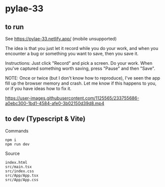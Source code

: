# pylae-33


## to run

See https://pylae-33.netlify.app/ (mobile unsupported)

The idea is that you just let it record while you do your work, and when you encounter a bug or something you want to save, then you save it.

Instructions: Just click "Record" and pick a screen. Do your work. When you've captured something worth saving, press "Pause" and then "Save".

NOTE: Once or twice (but I don't know how to reproduce), I've seen the app fill up the browser memory and crash. 
Let me know if this happens to you, or if you have ideas how to fix it.


https://user-images.githubusercontent.com/1125565/233755686-a0ebc300-1bd1-4584-afe0-3b02150d39d8.mp4

## to dev (Typescript & Vite)

Commands
```
npm i
npm run dev
```

Source
``` 
index.html
src/main.tsx
src/index.css
src/App/App.tsx
src/App/App.css
```
